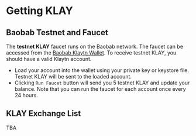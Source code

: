# Getting KLAY

## Baobab Testnet and Faucet

The **testnet KLAY** faucet runs on the Baobab network. The faucet can be accessed from the [Baobab Klaytn Wallet](https://baobab.wallet.klaytn.com). To receive testnet KLAY, you should have a valid Klaytn account.

* Load your account into the wallet using your private key or keystore file. Testnet KLAY will be sent to the loaded account. 
* Clicking `Run Faucet` button will send you 5 testnet KLAY and update your balance. Note that you can run the faucet for each account once every 24 hours.

## KLAY Exchange List

TBA

